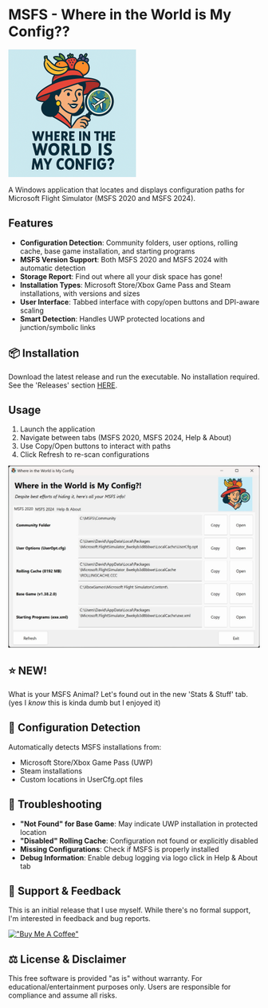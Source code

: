 # MSFS - Where in the World is My Config??

<img src="images/logo.png" alt="Where in the World is My Config Logo" height="256">

A Windows application that locates and displays configuration paths for Microsoft Flight Simulator (MSFS 2020 and MSFS 2024).

## Features

- **Configuration Detection**: Community folders, user options, rolling cache, base game installation, and starting programs
- **MSFS Version Support**: Both MSFS 2020 and MSFS 2024 with automatic detection
- **Storage Report**: Find out where all your disk space has gone!
- **Installation Types**: Microsoft Store/Xbox Game Pass and Steam installations, with versions and sizes
- **User Interface**: Tabbed interface with copy/open buttons and DPI-aware scaling
- **Smart Detection**: Handles UWP protected locations and junction/symbolic links

## 📦 Installation

Download the latest release and run the executable. No installation required. See the 'Releases' section [HERE](https://github.com/fearlessfrog/MSFS_WhereintheWorldisMyConfig/releases).

## Usage

1. Launch the application
2. Navigate between tabs (MSFS 2020, MSFS 2024, Help & About)
3. Use Copy/Open buttons to interact with paths
4. Click Refresh to re-scan configurations

<img src="images/screen1.jpg" alt="Screenshot">

## ⭐ NEW!

What is your MSFS Animal? Let's found out in the new 'Stats & Stuff' tab. (yes I *know* this is kinda dumb but I enjoyed it)

## 🔧 Configuration Detection

Automatically detects MSFS installations from:
- Microsoft Store/Xbox Game Pass (UWP)
- Steam installations
- Custom locations in UserCfg.opt files


## 🐛 Troubleshooting

- **"Not Found" for Base Game**: May indicate UWP installation in protected location
- **"Disabled" Rolling Cache**: Configuration not found or explicitly disabled
- **Missing Configurations**: Check if MSFS is properly installed
- **Debug Information**: Enable debug logging via logo click in Help & About tab

## 🤝 Support & Feedback

This is an initial release that I use myself. While there's no formal support, I'm interested in feedback and bug reports.

[!["Buy Me A Coffee"](https://www.buymeacoffee.com/assets/img/custom_images/orange_img.png)](https://www.buymeacoffee.com/fearlessfrog)

## ⚖️ License & Disclaimer

This free software is provided "as is" without warranty. For educational/entertainment purposes only. Users are responsible for compliance and assume all risks.

